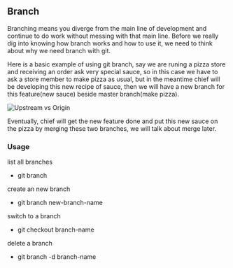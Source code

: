 ## Branch


Branching means you diverge from the main line of development and continue to do work without messing with that main line.
Before we really dig into knowing how branch works and how to use it, we need to think about why we need branch with git.

Here is a basic example of using git branch, say we are runing a pizza store and receiving an order ask very special sauce, so 
in this case we have to ask a store member to make pizza as usual, but in the meantime chief will be developing this new recipe 
of sauce, then we will have a new branch for this feature(new sauce) beside master branch(make pizza).

![Upstream vs Origin](https://github.com/Seven-Bi/GitTut/blob/master/images/branch_1.png)

Eventually, chief will get the new feature done and put this new sauce on the pizza by merging these two branches, we will talk about 
merge later.


### Usage

list all branches
- git branch

create an new branch
- git branch new-branch-name

switch to a branch
- git checkout branch-name

delete a branch
- git branch -d branch-name